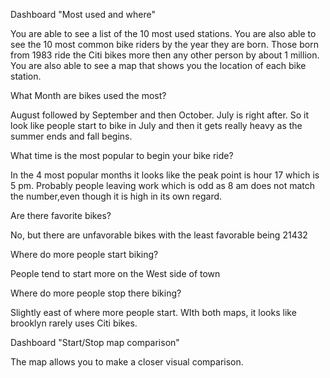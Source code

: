 Dashboard "Most used and where"

You are able to see a list of the 10 most used stations.
You are also able to see the 10 most common bike riders by the year they are born. Those born from 1983 ride the Citi bikes more then any other person by about 1 million.
You are also able to see a map that shows you the location of each bike station.

What Month are bikes used the most?

August followed by September and then October. July is right after. So it look like people start to bike in July and then it gets really heavy as the summer ends and fall begins.

What time is the most popular to begin your bike ride?

In the 4 most popular months it looks like the peak point is hour 17 which is 5 pm. Probably people leaving work which is odd as 8 am does not match the number,even though it is high in its own regard.

Are there favorite bikes?

No, but there are unfavorable bikes with the least favorable being 21432

Where do more people start biking?

People tend to start more on the West side of town

Where do more people stop there biking?

Slightly east of where more people start. WIth both maps, it looks like brooklyn rarely uses Citi bikes.

Dashboard "Start/Stop map comparison"

The map allows you to make a closer visual comparison.